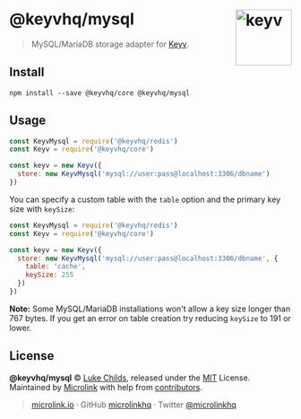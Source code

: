 # @keyvhq/mysql [<img width="100" align="right" src="https://keyvhq.js.org/media/logo-sunset.svg" alt="keyv">](https://github.com/microlinkhq/keyv/packages/mysql)

> MySQL/MariaDB storage adapter for [Keyv](https://github.com/microlinkhq/keyv).

## Install

```shell
npm install --save @keyvhq/core @keyvhq/mysql
```

## Usage

```js
const KeyvMysql = require('@keyvhq/redis')
const Keyv = require('@keyvhq/core')

const keyv = new Keyv({
  store: new KeyvMysql('mysql://user:pass@localhost:3306/dbname')
})
```

You can specify a custom table with the `table` option and the primary key size with `keySize`:

```js
const KeyvMysql = require('@keyvhq/redis')
const Keyv = require('@keyvhq/core')

const keyv = new Keyv({
  store: new KeyvMysql('mysql://user:pass@localhost:3306/dbname', {
    table: 'cache',
    keySize: 255
  })
})
```

**Note:** Some MySQL/MariaDB installations won't allow a key size longer than 767 bytes. If you get an error on table creation try reducing `keySize` to 191 or lower.

## License

**@keyvhq/mysql** © [Luke Childs](https://lukechilds.co), released under the [MIT](https://github.com/microlinkhq/keyvhq/blob/master/LICENSE.md) License.<br/>
Maintained by [Microlink](https://microlink.io) with help from [contributors](https://github.com/microlinkhq/keyvhq/contributors).

> [microlink.io](https://microlink.io) · GitHub [microlinkhq](https://github.com/microlinkhq) · Twitter [@microlinkhq](https://twitter.com/microlinkhq)

